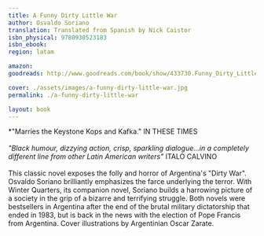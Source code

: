```yaml
---
title: A Funny Dirty Little War
author: Osvaldo Soriano
translation: Translated from Spanish by Nick Caistor
isbn_physical: 9780930523183
isbn_ebook: 
region: latam

amazon: 
goodreads: http://www.goodreads.com/book/show/433730.Funny_Dirty_Little_War

cover: ./assets/images/a-funny-dirty-little-war.jpg
permalink: ./a-funny-dirty-little-war

layout: book
---
```

*"Marries the Keystone Kops and Kafka." IN THESE TIMES
<br><br>
*"Black humour, dizzying action, crisp, sparkling dialogue…in a completely different line from other Latin American writers"* ITALO CALVINO
<br><br>
This classic novel exposes the folly and horror of Argentina's "Dirty War". Osvaldo Soriano brilliantly emphasizes the farce underlying the terror. With Winter Quarters, its companion novel, Soriano builds a harrowing picture of a society in the grip of a bizarre and terrifying struggle. Both novels were bestsellers in Argentina after the end of the brutal military dictatorship that ended in 1983, but is back in the news with the election of Pope Francis from Argentina. Cover illustrations by Argentinian Oscar Zarate.